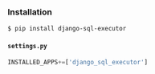 ### Installation
```bash
$ pip install django-sql-executor
```

#### `settings.py`
```python
INSTALLED_APPS+=['django_sql_executor']
```

